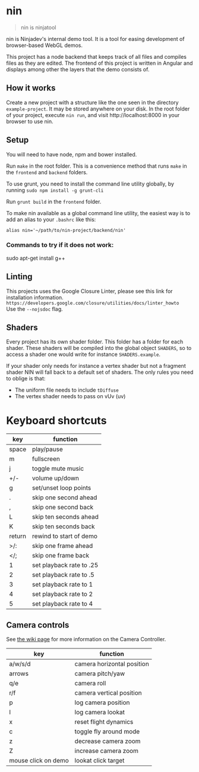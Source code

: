 # nin

> nin is ninjatool

nin is Ninjadev's internal demo tool. It is a tool for easing development of browser-based WebGL demos.

This project has a node backend that keeps track of all files and compiles files as they are edited.
The frontend of this project is written in Angular and displays among other the layers that the demo consists of.

## How it works
Create a new project with a structure like the one seen in the directory `example-project`.
It may be stored anywhere on your disk.
In the root folder of your project, execute `nin run`, and visit http://localhost:8000 in your browser to use nin.

## Setup

You will need to have node, npm and bower installed.

Run `make` in the root folder. This is a convenience method that runs `make` in the `frontend` and `backend` folders.

To use grunt, you need to install the command line utility globally, by running `sudo npm install -g grunt-cli`

Run `grunt build` in the `frontend` folder.

To make nin available as a global command line utility, the easiest way is to add an alias to your `.bashrc` like this:

```
alias nin='~/path/to/nin-project/backend/nin'
```

### Commands to try if it does not work:

sudo apt-get install g++

## Linting
This projects uses the Google Closure Linter, please see this link for installation information.
`https://developers.google.com/closure/utilities/docs/linter_howto`  
Use the `--nojsdoc` flag.

## Shaders

Every project has its own shader folder.
This folder has a folder for each shader.
These shaders will be compiled into the global object `SHADERS`, so to access a shader one would write for instance `SHADERS.example`.

If your shader only needs for instance a vertex shader but not a fragment shader NIN will fall back to a default set of shaders.
The only rules you need to oblige is that:
- The uniform file needs to include `tDiffuse`
- The vertex shader needs to pass on vUv (uv)

# Keyboard shortcuts

| key        | function                 |
|------------|--------------------------|
| space      | play/pause               |
| m          | fullscreen               |
| j          | toggle mute music        |
| +/-        | volume up/down           |
| g          | set/unset loop points    |
| .          | skip one second ahead    |
| ,          | skip one second back     |
| L          | skip ten seconds ahead   |
| K          | skip ten seconds back    |
| return     | rewind to start of demo  |
| >/:        | skip one frame ahead     |
| </;        | skip one frame back      |
| 1          | set playback rate to .25 |
| 2          | set playback rate to .5  |
| 3          | set playback rate to 1   |
| 4          | set playback rate to 2   |
| 5          | set playback rate to 4   |

## Camera controls
See [the wiki page](https://github.com/ninjadev/nin/wiki/Camera-Controller) for more information on the Camera Controller.

| key       | function                      |
|-----------|-------------------------------|
| a/w/s/d   | camera horizontal position    |
| arrows    | camera pitch/yaw              |
| q/e       | camera roll                   |
| r/f       | camera vertical position      |
| p         | log camera position           |
| l         | log camera lookat             |
| x         | reset flight dynamics         |
| c         | toggle fly around mode        |
| z         | decrease camera zoom          |
| Z         | increase camera zoom          |
| mouse click on demo | lookat click target |
